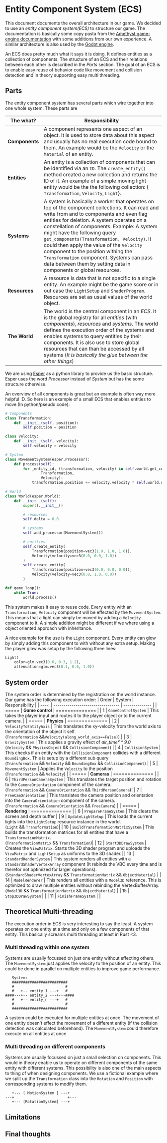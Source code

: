 # Entity Component System (ECS)
This document documents the overall architecture in our game. We decided to use an _entity component system(ECS)_ to structure our game. The documentation is basically some copy pasta from the [Amethyst game-engine documentation](https://book.amethyst.rs/stable/intro.html) with some additions from our own experience. A similar architecture is also used by the [Godot engine](https://godotengine.org).

An ECS does pretty much what it says it is doing. It defines entities as a collection of components. The structure of an ECS and their relations between each other is described in the _Parts_ section. The goal of an ECS is to enable easy reuse of behavior code like movement and collision detection and in theory supporting easy multi threading.  

## Parts
The entity component system has several parts which wire together into one whole system. These parts are 

| The what?      | Responsibility |
|----------------|----------------|
| **Components** | A component represents one aspect of an object. It is used to store data about this aspect and usually has no real execution code bound to them. An example would be the `Velocity` or the `Material` of an entity. | 
| **Entities**   | An entity is a collection of components that can be identified via an `ID`. The `create_entity()` method created a new collection and returns the ID of it. An example of a simple moving light entity would be the the following collection: { `Transformation`, `Velocity`, `Light`}. |
| **Systems**    | A system is basically a worker that operates on top of the component collections. It can read and write from and to components and even flag entities for deletion. A system operates on a constellation of components. Example: A system might have the following query `get_components(Transformation, Velocity)`. It could then apply the value of the `Velocity` component to the position withing the `Transformation` component. Systems can pass data between them by setting data in components or global resources. |
| **Resources**  | A resource is data that is not specific to a single entity. An example might be the game score or in out case the `LightSetup` and `ShaderProgram`. Resources are set as usual values of the world object. |
| **The World**  | The world is the central component in an _ECS_. It is the global registry for all _entities_ (with _components_), _resources_ and _systems_. The world defines the execution order of the systems and enables systems to query entities by their components. It is also use to store global resources that can than be accessed by all systems (_It is basically the glue between the other things_)|

We are using [Esper](https://github.com/benmoran56/esper) as a python library to provide us the basic structure. Esper uses the word _Processor_ instead of _System_ but has the some structure otherwise.

An overview of all components is great but an example is often way more helpful :D. So here is an example of a small ECS that enables entities to move (In python/pseudo code):
```python
# Components
class Transformation:
    def __init__(self, position):
        self.position = position

class Velocity:
    def __init__(self, velocity):
        self.velocity = velocity

# System
class MovementSystem(esper.Processor):
    def process(self):
        for _entity_id, (transformation, velocity) in self.world.get_components(
                Transformation,
                Velocity):
            transformation.position += velocity.velocity * self.world.delta

# World
class World(esper.World):
    def __init__(self):
        super().__init__()

        # resources
        self.delta = 0.0

        # systems
        self.add_processor(MovementSystem())

        # entities
        self.create_entity(
            Transformation(position=vec3(1.0, 1.0, 1.0)),
            Velocity(velocity=vec3(0.0, 0.0, 1.0))
        )
        self.create_entity(
            Transformation(position=vec3(0.0, 0.0, 0.0)),
            Velocity(velocity=vec3(0.0, 1.0, 0.0))
        )

def game_loop():
    while True:
        world.process()
```

This system makes it easy to reuse code. Every entity with an `Transformation`, `Velocity` component will be effected by the `MovementSystem`. This means that a light can simply be moved by adding a `Velocity` component to it. A simple addition might be different if we where using a object oriented approach with inheritance.

A nice example for the use is the `Light` component. Every entity can glow by simply adding this component to with without any extra setup. Making the player glow was setup by the following three lines:
```python
Light(
    color=glm.vec3(0.6, 0.3, 1.2),
    attenuation=glm.vec3(0.1, 0.0, 1.0))
```

## System order
The system order is determined by the registration on the world instance. Our game has the following execution order:
| Order | System                            | Responsibility |
| ----: | --------------------------------- | -------------- |
| ===== | **Game control**                  | ============== |
| 1     | `GameControlSystem`               | This takes the player input and routes it to the player object or to the current camera. |
| ===== | **Physics**                       | ============== |
| 2     | `VelocityToEntityAxis`            | This translates the xy-velocity from the world axis to the orientation of the object it self.<br> (`Transformation` &&`Velocity(along_world_axis==False)`) |
| 3     | `GravitySystem`                   | This applies a gravity effect of _air_time² * 9.0_ <br> (`Velocity` && `PhysicsObject` && `CollisionComponent`) |
| 4     | `CollisionSystem`                 | This checks if an entity with the `CollisionComponent` collides with a different `BoundingBox`. This is setup by a different sub query <br> (`Transformation` && `Velocity` && `BoundingBox` && `CollisionComponent`) |
| 5     | `MovementSystem`                  | Applies the `Velocity` to the position <br>(`Transformation` && `Velocity`) |
| ===== | **Cameras**                       | ============== |
| 6     | `ThirdPersonCameraSystem`         | This translates the target position and rotation to the `CameraOrientation` component of the camera.<br> (`Transformation` && `CameraOrientation` && `ThirdPersonCamera`)|
| 7     | `FreeCamOrientation`              | This translates the camera position and orientation into the `CameraOrientation` component of the camera.<br> (`Transformation` && `CameraOrientation` && `FreeCamera`) |
| ===== | **Rendering**                     | ============== |
| 8     | `PrepareFrameSystem`              | This clears the screen and depth buffer |
| 9     | `UpdateLightSetup`                | This loads the current lights into the `LightSetup` resource instance in the world.<br>(`Light` && `Transformation`)|
| 10    | `BuildTransformationMatrixSystem` | This builds the transformation matrices for all entities that have a `TransformationMatrix`. <br>(`TransformationMatrix` && `Transformation`)|
| 12    | `Start3DDrawSystem`               | Creates the `ViewMatrix`. Starts the 3D shader program and uploads the `ViewMatrix` and `LightSetup` as uniforms to the 3D shader.|
| 13    | `StandardRenderSystem`            | This system renders all entities with a `StandardShaderVertexArray` component (It rebinds the VBO every time and is therefor not optimized for larger operations). <br>(`StandardShaderVertexArray` && `TransformationMatrix` && `ObjectMaterial`) |
| 14    | `ModelRenderer`                   | This renders all entities with a `Model3D` reference. This is optimized to draw multiple entities without rebinding the VertexBufferArray.<br>(`Model3D` && `TransformationMatrix` && `ObjectMaterial`) |
| 15    | `Stop3DDrawSystem`                |                |
| 11    | `FinishFrameSystem`               |                |

## Theoretical Multi-threading
The execution order in ECS is very interesting to say the least. A system operates on one entity at a time and only on a few components of that entity. This basically screams multi threading at least in Rust <3. 

### Multi threading within one system
Systems are usually focussed on just one entity without effecting others. The `MovementSystem` just applies the velocity to the position of an entity. This could be done in parallel on multiple entities to improve game performance.

```
   System:
   #########################
   #                       #
   #   +-- entity_1 ---+   #
####---+-- entity_2 ---+---####
   #   +-- entity_n ---+   #
   #                       #
   #########################
```
A system could be executed for multiple entities at once. The movement of one entity doesn't effect the movement of a different entity (if the collision detection was calculated beforehand). The `MovementSystem` could therefore execute on all entities at once 

### Multi threading on different components
Systems are usually focussed on just a small selection on components. This would in theory enable us to operate on different components of the same entity with different systems. This possibility is also one of the main aspects to thing of when designing components. We use a fictional example where we split up the `Transformation` class into the `Rotation` and `Position` with corresponding systems to modify them.

```
   +--- [ MotionSystem ] ---+
---+                        +---
   +--- [RotationSystem] ---+
```

## Limitations
## Final thoughts